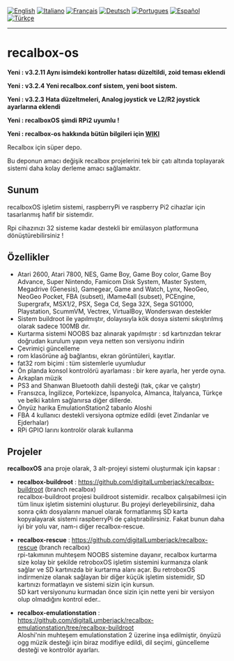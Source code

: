 [![English](http://upload.wikimedia.org/wikipedia/commons/e/e1/Union_Jack_22x16.png "English")](README.md)
[![Italiano](http://upload.wikimedia.org/wikipedia/commons/7/70/Flag_of_italy.png "Italiano")](README-IT.md) 
[![Français](http://upload.wikimedia.org/wikipedia/commons/1/14/Flag_of_france.png "Française")](README-FR.md)
[![Deutsch](http://www.flagsoftheworld.eu/images/2/flag-of-germany.png "Deutsch")](README-DE.md)
[![Portugues](http://www.flagsoftheworld.eu/images/2/flag-of-portugal.png "Portugues")](README-PT.md)
[![Español](http://upload.wikimedia.org/wikipedia/commons/3/30/Flag_of_spain.png "Español")](README-ES.md)
[![Türkçe](https://upload.wikimedia.org/wikipedia/commons/thumb/b/b4/Flag_of_Turkey.svg/24px-Flag_of_Turkey.svg.png "Türkçe")](README-TR.md)

****
# recalbox-os
**Yeni : v3.2.11 Aynı isimdeki kontroller hatası düzeltildi, zoid teması eklendi**

**Yeni : v3.2.4 Yeni recalbox.conf sistem, yeni boot sistem.**

**Yeni : v3.2.3 Hata düzeltmeleri, Analog joystick ve L2/R2 joystick ayarlarına eklendi**

**Yeni : recalboxOS şimdi RPi2 uyumlu !**

**Yeni : recalbox-os hakkında bütün bilgileri için [WIKI](https://github.com/digitalLumberjack/recalbox-os/wiki)**

Recalbox için süper depo.

Bu deponun amacı değişik recalbox projelerini tek bir çatı altında toplayarak sistemi daha kolay derleme amacı sağlamaktır.

## Sunum
recalboxOS işletim sistemi, raspberryPi ve raspberry Pi2 cihazlar için tasarlanmış hafif bir sistemdir.

Rpi cihazınızı 32 sisteme kadar destekli bir emülasyon platformuna dönüştürebilirsiniz !


## Özellikler 
- Atari 2600, Atari 7800, NES, Game Boy, Game Boy color, Game Boy Advance, Super Nintendo, Famicom Disk System, Master System, Megadrive (Genesis), Gamegear, Game and Watch, Lynx, NeoGeo, NeoGeo Pocket, FBA (subset), iMame4all (subset), PCEngine, Supergrafx, MSX1/2, PSX, Sega Cd, Sega 32X, Sega SG1000, Playstation, ScummVM, Vectrex, VirtualBoy, Wonderswan destekler
- Sistem buildroot ile yapılmıştır, dolayısıyla kök dosya sistemi sıkıştırılmış olarak sadece 100MB dır.
- Kurtarma sistemi NOOBS baz alınarak yapılmıştır : sd kartınızdan tekrar doğrudan kurulum yapın veya netten son versiyonu indirin
- Çevrimiçi güncelleme
- rom klasörüne ağ bağlantısı, ekran görüntüleri, kayıtlar.
- fat32 rom biçimi : tüm sistemlerle uyumludur
- Ön planda konsol kontrolörü ayarlaması : bir kere ayarla, her yerde oyna.
- Arkaplan müzik
- PS3 and Shanwan Bluetooth dahili desteği (tak, çıkar ve çalıştır)
- Fransızca, İngilizce, Portekizce, İspanyolca, Almanca, İtalyanca, Türkçe ve belki katılım sağlanırsa diğer dillerde.
- Önyüz harika EmulationStation2 tabanlo Aloshi
- FBA 4 kullanıcı destekli versiyona optmize edildi (evet Zindanlar ve Ejderhalar)
- RPi GPIO larını kontrolör olarak kullanma

## Projeler
**recalboxOS** ana proje olarak, 3 alt-projeyi sistemi oluşturmak için kapsar :

- **recalbox-buildroot** : 
https://github.com/digitalLumberjack/recalbox-buildroot (branch recalbox)  
recalbox-buildroot projesi buildroot sistemidir. recalbox çalışabilmesi için tüm linux işletim sistemini oluşturur.
Bu projeyi derleyebilirsiniz, daha sonra çıktı dosyalarını manuel olarak formatlanmış SD karta kopyalayarak sistemi raspberryPi de çalıştırabilirsiniz. Fakat bunun daha iyi bir yolu var, nam-ı diğer recalbox-rescue.

- **recalbox-rescue** : 
https://github.com/digitalLumberjack/recalbox-rescue (branch recalbox)  
rpi-takımının muhteşem NOOBS sistemine dayanır, recalbox kurtarma size kolay bir şekilde retroboxOS işletim sistemini kurmanıza olank sağlar ve SD kartınızda bir kurtarma alanı açar. Bu retroboxOS indirmenize olanak sağlayan bir diğer küçük işletim sistemidir, SD kartınızı formatlayın ve sistemi sizin için kursun.  
SD kart versiyonunu kurmadan önce sizin için nette yeni bir versiyon olup olmadığını kontrol eder.. 

- **recalbox-emulationstation** : 
https://github.com/digitalLumberjack/recalbox-emulationstation/tree/recalbox-buildroot  
Aloshi'nin muhteşem emulationstation 2 üzerine inşa edilmiştir, önyüzü ogg müzik desteği için biraz modifiye edildi, dil seçimi, güncelleme desteği ve kontrolör ayarları.
